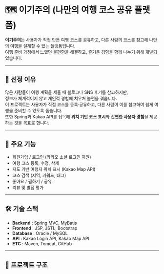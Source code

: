 # 🗺️ 이기주의 (나만의 여행 코스 공유 플랫폼)

**이기주의**는 사용자가 직접 만든 여행 코스를 공유하고, 다른 사람의 코스를 참고해 나만의 여행을 설계할 수 있는 플랫폼입니다.  
여행 준비 과정에서 느꼈던 불편함을 해결하고, 즐거운 경험을 함께 나누기 위해 개발되었습니다.  

---

## 📌 선정 이유
많은 사람들이 여행 계획을 세울 때 블로그나 SNS 후기를 참고하지만,  
정보가 체계적이지 않고 개인적 경험에 치우쳐 불편을 겪습니다.  
이 프로젝트는 사용자가 직접 코스를 등록·공유하고, 다른 사람이 이를 참고하여 쉽게 여행을 준비할 수 있도록 돕습니다.  
또한 Spring과 Kakao API를 접목해 **위치 기반 코스 표시**와 **간편한 사용자 경험**을 제공하는 것을 목표로 합니다.  

---

## 🚀 주요 기능
- 회원가입 / 로그인 (카카오 소셜 로그인 지원)
- 여행 코스 등록, 수정, 삭제
- 지도 기반 여행지 위치 표시 (Kakao Map API)
- 코스 검색 (지역, 키워드, 태그)
- 좋아요 / 찜하기 / 공유
- 리뷰 및 별점 평가

---

## 🛠 기술 스택
- **Backend** : Spring MVC, MyBatis  
- **Frontend** : JSP, JSTL, Bootstrap  
- **Database** : Oracle / MySQL  
- **API** : Kakao Login API, Kakao Map API  
- **ETC** : Maven, Tomcat, GitHub  

---

## 📂 프로젝트 구조
